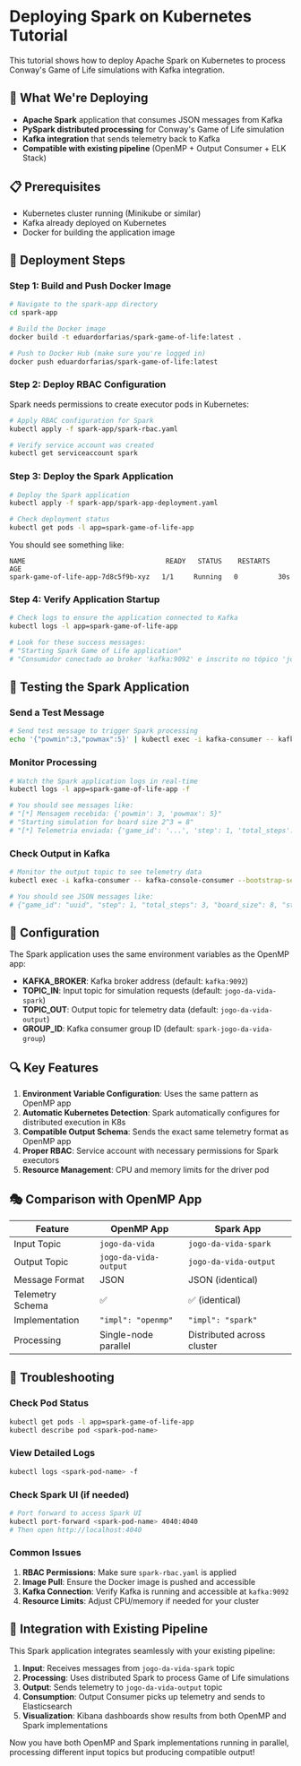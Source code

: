 # Deploying Spark on Kubernetes Tutorial

This tutorial shows how to deploy Apache Spark on Kubernetes to process Conway's Game of Life simulations with Kafka integration.

## 🎯 What We're Deploying

- **Apache Spark** application that consumes JSON messages from Kafka
- **PySpark distributed processing** for Conway's Game of Life simulation
- **Kafka integration** that sends telemetry back to Kafka
- **Compatible with existing pipeline** (OpenMP + Output Consumer + ELK Stack)

## 📋 Prerequisites

- Kubernetes cluster running (Minikube or similar)
- Kafka already deployed on Kubernetes
- Docker for building the application image

## 🚀 Deployment Steps

### Step 1: Build and Push Docker Image

```bash
# Navigate to the spark-app directory
cd spark-app

# Build the Docker image
docker build -t eduardorfarias/spark-game-of-life:latest .

# Push to Docker Hub (make sure you're logged in)
docker push eduardorfarias/spark-game-of-life:latest
```

### Step 2: Deploy RBAC Configuration

Spark needs permissions to create executor pods in Kubernetes:

```bash
# Apply RBAC configuration for Spark
kubectl apply -f spark-app/spark-rbac.yaml

# Verify service account was created
kubectl get serviceaccount spark
```

### Step 3: Deploy the Spark Application

```bash
# Deploy the Spark application
kubectl apply -f spark-app/spark-app-deployment.yaml

# Check deployment status
kubectl get pods -l app=spark-game-of-life-app
```

You should see something like:

```
NAME                                   READY   STATUS    RESTARTS   AGE
spark-game-of-life-app-7d8c5f9b-xyz   1/1     Running   0          30s
```

### Step 4: Verify Application Startup

```bash
# Check logs to ensure the application connected to Kafka
kubectl logs -l app=spark-game-of-life-app

# Look for these success messages:
# "Starting Spark Game of Life application"
# "Consumidor conectado ao broker 'kafka:9092' e inscrito no tópico 'jogo-da-vida-spark'"
```

## 🧪 Testing the Spark Application

### Send a Test Message

```bash
# Send test message to trigger Spark processing
echo '{"powmin":3,"powmax":5}' | kubectl exec -i kafka-consumer -- kafka-console-producer --bootstrap-server kafka:9092 --topic jogo-da-vida-spark
```

### Monitor Processing

```bash
# Watch the Spark application logs in real-time
kubectl logs -l app=spark-game-of-life-app -f

# You should see messages like:
# "[*] Mensagem recebida: {'powmin': 3, 'powmax': 5}"
# "Starting simulation for board size 2^3 = 8"
# "[*] Telemetria enviada: {'game_id': '...', 'step': 1, 'total_steps': 3, 'board_size': 8, ...}"
```

### Check Output in Kafka

```bash
# Monitor the output topic to see telemetry data
kubectl exec -i kafka-consumer -- kafka-console-consumer --bootstrap-server kafka:9092 --topic jogo-da-vida-output --from-beginning

# You should see JSON messages like:
# {"game_id": "uuid", "step": 1, "total_steps": 3, "board_size": 8, "start_time": 1700000000, "end_time": 1700000002, "impl": "spark"}
```

## 🔧 Configuration

The Spark application uses the same environment variables as the OpenMP app:

- **KAFKA_BROKER**: Kafka broker address (default: `kafka:9092`)
- **TOPIC_IN**: Input topic for simulation requests (default: `jogo-da-vida-spark`)
- **TOPIC_OUT**: Output topic for telemetry data (default: `jogo-da-vida-output`)
- **GROUP_ID**: Kafka consumer group ID (default: `spark-jogo-da-vida-group`)

## 🔍 Key Features

1. **Environment Variable Configuration**: Uses the same pattern as OpenMP app
2. **Automatic Kubernetes Detection**: Spark automatically configures for distributed execution in K8s
3. **Compatible Output Schema**: Sends the exact same telemetry format as OpenMP app
4. **Proper RBAC**: Service account with necessary permissions for Spark executors
5. **Resource Management**: CPU and memory limits for the driver pod

## 🎭 Comparison with OpenMP App

| Feature          | OpenMP App            | Spark App                  |
| ---------------- | --------------------- | -------------------------- |
| Input Topic      | `jogo-da-vida`        | `jogo-da-vida-spark`       |
| Output Topic     | `jogo-da-vida-output` | `jogo-da-vida-output`      |
| Message Format   | JSON                  | JSON (identical)           |
| Telemetry Schema | ✅                    | ✅ (identical)             |
| Implementation   | `"impl": "openmp"`    | `"impl": "spark"`          |
| Processing       | Single-node parallel  | Distributed across cluster |

## 🔧 Troubleshooting

### Check Pod Status

```bash
kubectl get pods -l app=spark-game-of-life-app
kubectl describe pod <spark-pod-name>
```

### View Detailed Logs

```bash
kubectl logs <spark-pod-name> -f
```

### Check Spark UI (if needed)

```bash
# Port forward to access Spark UI
kubectl port-forward <spark-pod-name> 4040:4040
# Then open http://localhost:4040
```

### Common Issues

1. **RBAC Permissions**: Make sure `spark-rbac.yaml` is applied
2. **Image Pull**: Ensure the Docker image is pushed and accessible
3. **Kafka Connection**: Verify Kafka is running and accessible at `kafka:9092`
4. **Resource Limits**: Adjust CPU/memory if needed for your cluster

## 🔗 Integration with Existing Pipeline

This Spark application integrates seamlessly with your existing pipeline:

1. **Input**: Receives messages from `jogo-da-vida-spark` topic
2. **Processing**: Uses distributed Spark to process Game of Life simulations
3. **Output**: Sends telemetry to `jogo-da-vida-output` topic
4. **Consumption**: Output Consumer picks up telemetry and sends to Elasticsearch
5. **Visualization**: Kibana dashboards show results from both OpenMP and Spark implementations

Now you have both OpenMP and Spark implementations running in parallel, processing different input topics but producing compatible output!
